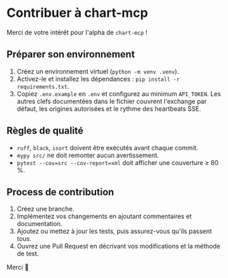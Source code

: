 # Contribuer à chart-mcp

Merci de votre intérêt pour l'alpha de `chart-mcp` !

## Préparer son environnement

1. Créez un environnement virtuel (`python -m venv .venv`).
2. Activez-le et installez les dépendances : `pip install -r requirements.txt`.
3. Copiez `.env.example` en `.env` et configurez au minimum `API_TOKEN`. Les autres clefs documentées dans le fichier couvrent l'exchange par défaut, les origines autorisées et le rythme des heartbeats SSE.

## Règles de qualité

- `ruff`, `black`, `isort` doivent être exécutés avant chaque commit.
- `mypy src/` ne doit remonter aucun avertissement.
- `pytest --cov=src --cov-report=xml` doit afficher une couverture ≥ 80 %.

## Process de contribution

1. Créez une branche.
2. Implémentez vos changements en ajoutant commentaires et documentation.
3. Ajoutez ou mettez à jour les tests, puis assurez-vous qu'ils passent tous.
4. Ouvrez une Pull Request en décrivant vos modifications et la méthode de test.

Merci 💜

